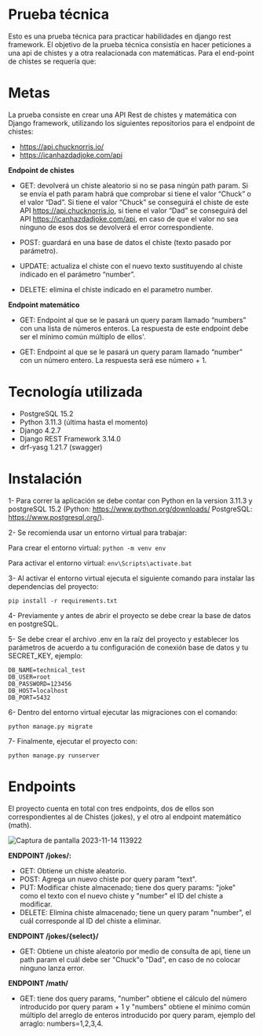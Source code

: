 # Prueba técnica
Esto es una prueba técnica para practicar habilidades en django rest framework.
El objetivo de la prueba técnica consistía en hacer peticiones a una api de chistes y a otra realacionada con matemáticas. Para el end-point de chistes se requería que:

# Metas
La prueba consiste en crear una API Rest de chistes y matemática con Django framework, utilizando los siguientes repositorios para el endpoint de chistes:
- https://api.chucknorris.io/
- https://icanhazdadjoke.com/api

**Endpoint de chistes**
- GET: devolverá un chiste aleatorio si no se pasa ningún path param. Si se envía el path param habrá que comprobar si tiene el valor “Chuck” o el valor “Dad”. Si tiene el valor “Chuck” se conseguirá el chiste de este API https://api.chucknorris.io, si tiene el valor “Dad” se conseguirá del API https://icanhazdadjoke.com/api, en caso de que el valor no sea ninguno de esos dos se devolverá el error correspondiente.

- POST:  guardará en una base de datos el chiste (texto pasado por parámetro).

- UPDATE: actualiza el chiste con el nuevo texto sustituyendo al chiste indicado en el parámetro “number”.

- DELETE: elimina el chiste indicado en el parametro number.

**Endpoint matemático**
- GET: Endpoint al que se le pasará un query param llamado “numbers” con una lista de números enteros. La respuesta de este endpoint debe ser el mínimo común múltiplo de ellos'.

- GET: Endpoint al que se le pasará un query param llamado “number” con un número entero. La respuesta será ese número + 1.

# Tecnología utilizada
- PostgreSQL 15.2
- Python 3.11.3 (última hasta el momento)
- Django 4.2.7
- Django REST Framework 3.14.0
- drf-yasg 1.21.7 (swagger)

# Instalación
1- Para correr la aplicación se debe contar con Python en la version 3.11.3 y postgreSQL 15.2 (Python: https://www.python.org/downloads/ PostgreSQL: https://www.postgresql.org/).

2- Se recomienda usar un entorno virtual para trabajar:

  Para crear el entorno virtual: ```python -m venv env```

  Para activar el entorno virtual: ```env\Scripts\activate.bat```

3- Al activar el entorno virtual ejecuta el siguiente comando para instalar las dependencias del proyecto:

```pip install -r requirements.txt```

4- Previamente y antes de abrir el proyecto se debe crear la base de datos en postgreSQL.

5- Se debe crear el archivo .env en la raíz del proyecto y establecer los parámetros de acuerdo a tu configuración de conexión base de datos y tu SECRET_KEY, ejemplo:

```
DB_NAME=technical_test
DB_USER=root
DB_PASSWORD=123456
DB_HOST=localhost
DB_PORT=5432
```
6- Dentro del entorno virtual ejecutar las migraciones con el comando:

```python manage.py migrate```

7- Finalmente, ejecutar el proyecto con:

```python manage.py runserver```

# Endpoints
El proyecto cuenta en total con tres endpoints, dos de ellos son correspondientes al de Chistes (jokes), y el otro al endpoint matemático (math).

![Captura de pantalla 2023-11-14 113922](https://github.com/abdiaslabrador/technical_test_1/assets/44957286/f5b356db-fa52-4a36-8703-fe4a93666c85)

**ENDPOINT /jokes/:**

- GET: Obtiene un chiste aleatorio.
- POST: Agrega un nuevo chiste por query param "text".
- PUT: Modificar chiste almacenado; tiene dos query params: "joke" como el texto con el nuevo chiste y "number" el ID del chiste a modificar.
- DELETE: Elimina chiste almacenado; tiene un query param "number", el cuál corresponde al ID del chiste a eliminar.

**ENDPOINT /jokes/{select}/**
- GET: Obtiene un chiste aleatorio por medio de consulta de api, tiene un path param el cuál debe ser "Chuck"o "Dad", en caso de no colocar ninguno lanza error.
 
**ENDPOINT /math/**
- GET: tiene dos query params, "number" obtiene el cálculo del número introducido por query param + 1 y "numbers" obtiene el mínimo común múltiplo del arreglo de enteros introducido por query param, ejemplo del arraglo: numbers=1,2,3,4.
